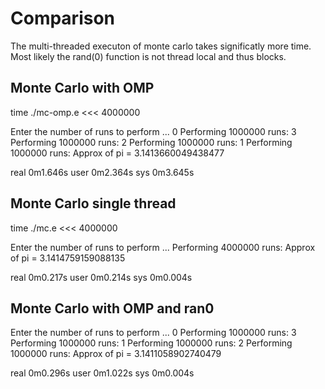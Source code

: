 # Comparison

The multi-threaded executon of monte carlo takes significatly more time. Most likely the rand(0) function is not thread local and thus blocks.


## Monte Carlo with OMP

time ./mc-omp.e <<< 4000000

 Enter the number of runs to perform ...
           0  Performing      1000000  runs:
           3  Performing      1000000  runs:
           2  Performing      1000000  runs:
           1  Performing      1000000  runs:
 Approx of pi =    3.1413660049438477     


real	0m1.646s
user	0m2.364s
sys	0m3.645s


## Monte Carlo single thread

time ./mc.e <<< 4000000

 Enter the number of runs to perform ...
 Performing      4000000  runs:
 Approx of pi =    3.1414759159088135     

real	0m0.217s
user	0m0.214s
sys	0m0.004s


## Monte Carlo with OMP and ran0

 Enter the number of runs to perform ...
           0  Performing      1000000  runs:
           3  Performing      1000000  runs:
           1  Performing      1000000  runs:
           2  Performing      1000000  runs:
 Approx of pi =    3.1411058902740479     

real	0m0.296s
user	0m1.022s
sys	0m0.004s
